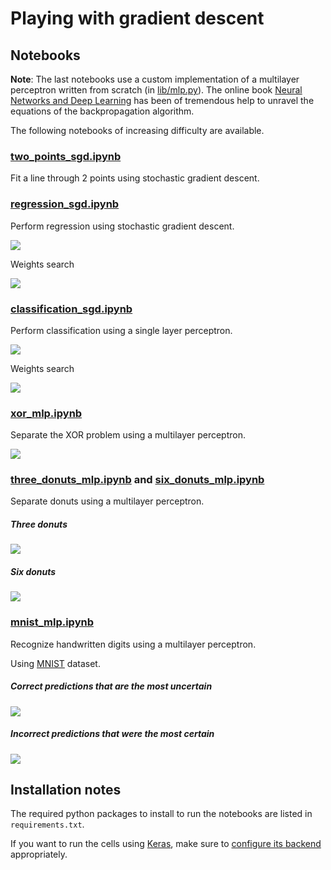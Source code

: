 # Playing with gradient descent

## Notebooks

**Note**: The last notebooks use a custom implementation of a multilayer perceptron written from scratch (in [lib/mlp.py](lib/mlp.py)). The online book [Neural Networks and Deep Learning](http://neuralnetworksanddeeplearning.com/) has been of tremendous help to unravel the equations of the backpropagation algorithm.

The following notebooks of increasing difficulty are available.

### [two_points_sgd.ipynb](two_points_sgd.ipynb)

Fit a line through 2 points using stochastic gradient descent.

### [regression_sgd.ipynb](regression_sgd.ipynb)

Perform regression using stochastic gradient descent.

![](images/regression.png)

Weights search

![](images/regression_weights_search.png)

### [classification_sgd.ipynb](classification_sgd.ipynb)

Perform classification using a single layer perceptron.

![](images/classification.png)

Weights search

![](images/classification_weights_search.png)

### [xor_mlp.ipynb](xor_mlp.ipynb)

Separate the XOR problem using a multilayer perceptron.

![](images/xor.png)

### [three_donuts_mlp.ipynb](three_donuts_mlp.ipynb) and [six_donuts_mlp.ipynb](six_donuts_mlp.ipynb)

Separate donuts using a multilayer perceptron.

##### Three donuts

![](images/three_donuts.png)

##### Six donuts

![](images/six_donuts.png)

### [mnist_mlp.ipynb](mnist_mlp.ipynb)

Recognize handwritten digits using a multilayer perceptron.

Using [MNIST](http://yann.lecun.com/exdb/mnist/) dataset.

##### Correct predictions that are the most uncertain

![](images/mnist_correct.png)

##### Incorrect predictions that were the most certain

![](images/mnist_incorrect.png)

## Installation notes

The required python packages to install to run the notebooks are listed in `requirements.txt`.

If you want to run the cells using [Keras](https://keras.io/), make sure to [configure its backend](https://keras.io/backend/) appropriately.
